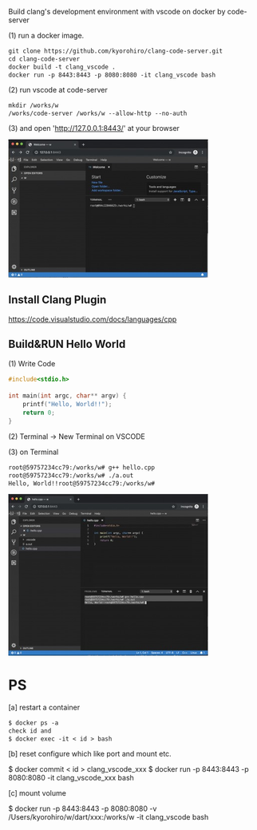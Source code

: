 Build clang's development environment with vscode on docker by code-server


(1) run a docker image.
 
```
git clone https://github.com/kyorohiro/clang-code-server.git
cd clang-code-server
docker build -t clang_vscode .
docker run -p 8443:8443 -p 8080:8080 -it clang_vscode bash
```


(2) run vscode at code-server

```
mkdir /works/w
/works/code-server /works/w --allow-http --no-auth
```

(3) and open 'http://127.0.0.1:8443/' at your browser 

![](root_page.jpg)




## Install Clang Plugin
https://code.visualstudio.com/docs/languages/cpp


## Build&RUN Hello World

(1) Write Code

```hello.cpp
#include<stdio.h>

int main(int argc, char** argv) {
    printf("Hello, World!!");
    return 0;
}
```

(2) Terminal -> New Terminal on VSCODE

(3) on Terminal

```
root@59757234cc79:/works/w# g++ hello.cpp
root@59757234cc79:/works/w# ./a.out 
Hello, World!!root@59757234cc79:/works/w# 
```


![](run_page.jpg)



# PS

[a] restart a container

```
$ docker ps -a
check id and
$ docker exec -it < id > bash
```

[b] reset configure which like port and mount etc.

$ docker commit < id > clang_vscode_xxx
$ docker run -p 8443:8443 -p 8080:8080 -it clang_vscode_xxx bash

[c] mount volume

$ docker run -p 8443:8443 -p 8080:8080 -v /Users/kyorohiro/w/dart/xxx:/works/w -it clang_vscode bash



